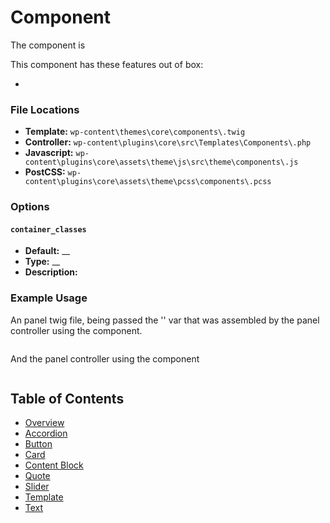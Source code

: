 #   Component

The  component is  

This component has these features out of box:  

* 

### File Locations

* **Template:** `wp-content\themes\core\components\.twig`
* **Controller:** `wp-content\plugins\core\src\Templates\Components\.php`
* **Javascript:** `wp-content\plugins\core\assets\theme\js\src\theme\components\.js`
* **PostCSS:** `wp-content\plugins\core\assets\theme\pcss\components\.pcss`

### Options

#### `container_classes` 
* **Default:** __ 
* **Type:** __ 
* **Description:** 

### Example Usage

An  panel twig file, being passed the '' var that was assembled by the panel controller using the  component.

```twig

```

And the panel controller using the  component

```php


```

## Table of Contents

* [Overview](/docs/theme/components/README.md)
* [Accordion](/docs/theme/components/accordion.md)
* [Button](/docs/theme/components/button.md)
* [Card](/docs/theme/components/card.md)
* [Content Block](/docs/theme/components/content_block.md)
* [Quote](/docs/theme/components/quote.md)
* [Slider](/docs/theme/components/slider.md)
* [Template](/docs/theme/components/template.md)
* [Text](/docs/theme/components/text.md)
